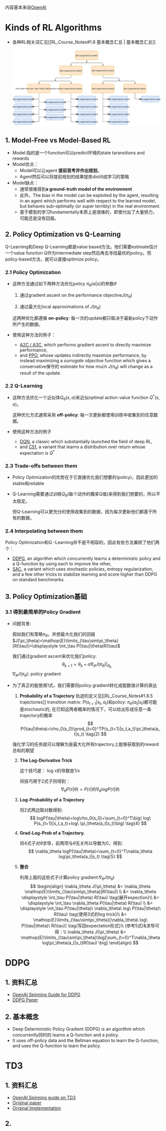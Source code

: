 内容基本来自[OpenAI](https://spinningup.openai.com/en/latest/index.html)

# Kinds of RL Algorithms

- 各种RL相关词汇见[[RL_Course_Notes#1.8 基本概念汇总 | 基本概念汇总]]

  ![](https://raw.githubusercontent.com/Fernweh-yang/Reading-Notes/cb388cd25dedf69ffadf05ae3a721bdc8d96694b/%E7%AC%94%E8%AE%B0%E9%85%8D%E5%A5%97%E5%9B%BE%E7%89%87/Reinforcement%20Learning/rl_algorithms_classification.svg)

## 1. Model-Free vs Model-Based RL

- Model:指的是一个function可以predict环境的state taransitions and rewards
- Model优点：
  - Model可以让agent **提前思考并作出规划**。
  - Agent然后可以将提前规划的结果提炼distill成学习的策略
- Model缺点：
  - 通常很难得到**a ground-truth model of the environment**
  - 此外，The bias in the model can be exploited by the agent, resulting in an agent which performs well with respect to the learned model, but behaves sub-optimally (or super terribly) in the real environment.
  - 基于模型的学习fundamentally本质上是很难的，即使付出了大量努力，可能还是没有回报。

## 2. Policy Optimization vs Q-Learning

Q-Learning和Deep Q-Learning都是value based方法。他们需要estimate估计一个value function Q作为intermediate step然后再去寻找最优的policy。而policy-based方法，就可以直接optimize policy。

### 2.1 Policy Optimization

- 这种方法通过如下两种方法优化policy $\pi_{\theta}(a|s)$的参数$\theta$

  1. 通过gradient ascent on the performance objective$J(\pi_{\theta})$

  2. 通过最大化local approximations of $J(\pi_{\theta})$

  这两种优化都遵循 **on-policy**: 每一次的update都只取决于最新policy下动作所产生的数据。
  
- 使用这种方法的例子：

  - [A2C / A3C](https://arxiv.org/abs/1602.01783), which performs gradient ascent to directly maximize performance,
  - and [PPO](https://arxiv.org/abs/1707.06347), whose updates indirectly maximize performance, by instead maximizing a *surrogate objective* function which gives a conservative保守的 estimate for how much $J(\pi_{\theta})$ will change as a result of the update.


### 2.2 Q-Learning

- 这种方法优化一个近似体$Q_\theta(s,a)$来近似optimal action-value function $Q^*(s,a)$。

  这种优化方式通常采用 **off-policy**: 每一次更新都使用训练中收集到的任意数据。

- 使用这种方法的例子

  - [DQN](https://www.cs.toronto.edu/~vmnih/docs/dqn.pdf), a classic which substantially launched the field of deep RL,
  - and [C51](https://arxiv.org/abs/1707.06887), a variant that learns a distribution over return whose expectation is $Q^*$

### 2.3 Trade-offs between them

- Policy Optimization的优势在于它直接优化我们想要的(policy)，因此更加的stable和reliable

- Q-Learning需要通过训练$Q_\theta$(每个动作的概率Q值)来得到我们想要的，所以不太稳定。

  但Q-Learning可以更充分的使用收集到的数据，因为每次更新他们都基于所有的数据。

### 2.4 Interpolating between them

Policy Optimization和Q -Learning并不是不相容的，因此有些方法兼顾了他们两个：

- [DDPG](https://arxiv.org/abs/1509.02971), an algorithm which concurrently learns a deterministic policy and a Q-function by using each to improve the other,
- [SAC](https://arxiv.org/abs/1801.01290), a variant which uses stochastic policies, entropy regularization, and a few other tricks to stabilize learning and score higher than DDPG on standard benchmarks.

## 3. Policy Optimization基础

### 3.1 得到最简单的Policy Gradient

- 问题背景:

  假如我们有策略$\pi_\theta$，并想最大化我们的回报$J(\pi_\theta)=\mathop{E}\limits_{\tau\sim\pi_\theta}[R(\tau)]=\displaystyle \int_\tau P(\tau|\theta)R(\tau)$

  我们通过gradient ascent来优化我们policy:
  $$
  \theta_{k+1}=\theta_k+\alpha\nabla_\theta J(\pi_\theta)|_{\theta_k} \tag{1}
  $$
  $\nabla_\theta J(\pi_\theta)$: policy gradient
  
- 为了真正的能使用1式，我们需要将policy gradient转化成能数值计算的表达

  1. **Probability of a Trajectory**
      轨迹的定义见[[RL_Course_Notes#1.8.5 trajectories]]
    transition matrix: $P(s_{t+1}|s_t,a_t)$和policy: $\pi_\theta(a_t|s_t)$都可能是stochastic的, 在已知这两者概率的情况下，可以给出形成任意一条trajectory的概率
  $$
  P(\tau|\theta)=\rho_0(s_0)\prod_{t=0}^TP(s_{t+1}|s_t,a_t)\pi_\theta(a_t|s_t) \tag{2}
  $$
  
  ​		强化学习的任务就可以理解为是最大化所有trajectory上能够获取到的reward总和的期望
  
  2. **The Log-Derivative Trick**
  
     这个技巧是： log x的导数是1/x
  
     将技巧用于2式子则得到：
     $$
     \nabla_\theta P(\tau|\theta)=P(\tau|\theta)\nabla_\theta log P(\tau|\theta) \tag{3}
     $$
  
  3. **Log-Probability of a Trajectory**
  
     将2式两边取对数得到:
     $$
     logP(\tau|\theta)=log\rho_0(s_0)+\sum_{t=0}^T\big( log\ P(s_{t+1}|s_t,a_t)+log\ \pi_\theta(a_t|s_t)\big) \tag{4}
     $$
  
  4. **Grad-Log-Prob of a Trajectory.**
  
     将4式子对$\theta$求导，前两项与$\theta$无关所以导数为0，得到:
     $$
     \nabla_\theta logP(\tau|\theta)=\sum_{t=0}^T\nabla_\theta log\pi_\theta(a_t|s_t) \tag{5}
     $$
  
  5. **整合**
  
     利用上面的这些式子计算policy gradient:$\nabla_\theta J(\pi_\theta)$
     $$
     \begin{align}
       \nabla_\theta J(\pi_\theta) &= \nabla_\theta \mathop{E}\limits_{\tau\sim\pi_\theta}[R(\tau)] \\
         &= \nabla_\theta \displaystyle \int_\tau P(\tau|\theta) R(\tau) \tag{展开expection}\\
         &= \displaystyle \int_\tau \nabla_\theta P(\tau|\theta) R(\tau) \\
         &= \displaystyle \int_\tau  P(\tau|\theta)\ \nabla_\theta\  log\  P(\tau|\theta)\ R(\tau) \tag{使用3式的log trick}\\
         &= \mathop{E}\limits_{\tau\sim\pi_\theta}[\nabla_\theta\  log\  P(\tau|\theta)\ R(\tau)] \tag{写回expectation形式}\\
         (参考5式)&求导可得：\\
         \nabla_\theta J(\pi_\theta) &= \mathop{E}\limits_{\tau\sim\pi_\theta}\big[\sum_{t=0}^T\nabla_\theta log\pi_\theta(a_t|s_t)R(\tau) \big]
     \end{align}
     $$
     




# DDPG

## 1. 资料汇总

- [OpenAI Spinning Guide for DDPG](https://spinningup.openai.com/en/latest/algorithms/ddpg.html)
- [DDPG Paper](https://arxiv.org/abs/1509.02971)

## 2. 基本概念

- Deep Deterministic Policy Gradient (DDPG) is an algorithm which concurrently同时的 learns a Q-function and a policy.
- It uses off-policy data and the Bellman equation to learn the Q-function, and uses the Q-function to learn the policy.

# TD3

## 1.  资料汇总

- [OpenAI Spinning guide on TD3](https://spinningup.openai.com/en/latest/algorithms/td3.html)
- [Original paper](https://arxiv.org/pdf/1802.09477.pdf)
- [Original Implementation](https://github.com/sfujim/TD3)

## 2.  